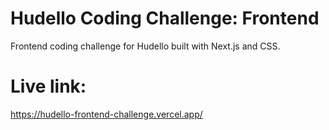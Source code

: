 # Hudello Coding Challenge: Frontend

Frontend coding challenge for Hudello built with Next.js and CSS.

# Live link:

https://hudello-frontend-challenge.vercel.app/
